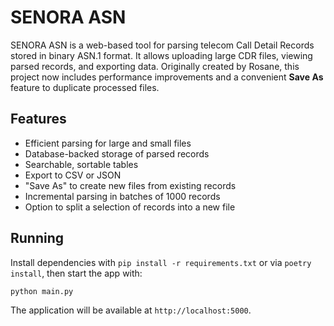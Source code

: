 # SENORA ASN

SENORA ASN is a web-based tool for parsing telecom Call Detail Records stored in binary ASN.1 format. It allows uploading large CDR files, viewing parsed records, and exporting data. Originally created by Rosane, this project now includes performance improvements and a convenient **Save As** feature to duplicate processed files.

## Features
- Efficient parsing for large and small files
- Database-backed storage of parsed records
- Searchable, sortable tables
- Export to CSV or JSON
- "Save As" to create new files from existing records
- Incremental parsing in batches of 1000 records
- Option to split a selection of records into a new file

## Running
Install dependencies with `pip install -r requirements.txt` or via `poetry install`, then start the app with:

```bash
python main.py
```

The application will be available at `http://localhost:5000`.
